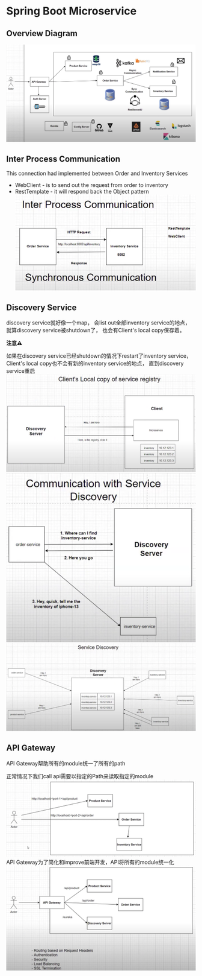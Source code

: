 # Spring Boot Microservice

## Overview Diagram
![mircoservice-overview](image/mircoservice-overview.png)

## Inter Process Communication
This connection had implemented between Order and Inventory Services
- WebClient - is to send out the request from order to inventory
- RestTemplate - it will respond back the Object pattern
![inter-process-communication](image/inter-process-communication.png)

## Discovery Service
discovery service就好像一个map，
会list out全部inventory service的地点，
就算discovery service被shutdown了，
也会有Client's local copy保存着。

**注意⚠️**

如果在discovery service已经shutdown的情况下restart了inventory service，
Client's local copy也不会有新的inventory service的地点，
直到discovery service重启
![local-copy](image/local-copy.png)
![communication-service-discovery](image/communication-service-discovery.png)
![service-discovery](image/service-discovery.png)

## API Gateway
API Gateway帮助所有的module统一了所有的path

正常情况下我们call api需要以指定的Path来读取指定的module
![traditional](image/traditional.png)
API Gateway为了简化和improve前端开发，API将所有的module统一化
![api_gateway](image/api_gateway.png)
